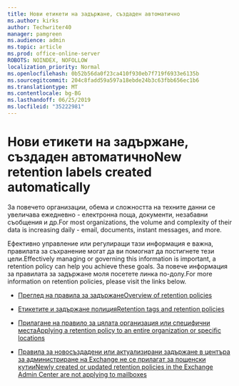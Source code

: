 ```yaml
---
title: Нови етикети на задържане, създаден автоматично
ms.author: kirks
author: Techwriter40
manager: pamgreen
ms.audience: admin
ms.topic: article
ms.prod: office-online-server
ROBOTS: NOINDEX, NOFOLLOW
localization_priority: Normal
ms.openlocfilehash: 0b52b56da0f23ca410f930eb7f719f6933e6135b
ms.sourcegitcommit: 204c8fadd59a597a18ebde24b3c63fbb656ec1b6
ms.translationtype: MT
ms.contentlocale: bg-BG
ms.lasthandoff: 06/25/2019
ms.locfileid: "35222981"
---
```

# <a name="new-retention-labels-created-automatically"></a><span data-ttu-id="85ae3-102">Нови етикети на задържане, създаден автоматично</span><span class="sxs-lookup"><span data-stu-id="85ae3-102">New retention labels created automatically</span></span>

<span data-ttu-id="85ae3-103">За повечето организации, обема и сложността на техните данни се увеличава ежедневно - електронна поща, документи, незабавни съобщения и др.</span><span class="sxs-lookup"><span data-stu-id="85ae3-103">For most organizations, the volume and complexity of their data is increasing daily - email, documents, instant messages, and more.</span></span>

<span data-ttu-id="85ae3-104">Ефективно управление или регулиращи тази информация е важна, правилата за съхранение могат да ви помогнат да постигнете тези цели.</span><span class="sxs-lookup"><span data-stu-id="85ae3-104">Effectively managing or governing this information is important, a retention policy can help you achieve these goals.</span></span> <span data-ttu-id="85ae3-105">За повече информация за правилата за задържане моля посетете линка по-долу.</span><span class="sxs-lookup"><span data-stu-id="85ae3-105">For more information on retention policies, please visit the links below.</span></span>

- [<span data-ttu-id="85ae3-106">Преглед на правила за задържане</span><span class="sxs-lookup"><span data-stu-id="85ae3-106">Overview of retention policies</span></span>](https://docs.microsoft.com/office365/securitycompliance/retention-policies)

- [<span data-ttu-id="85ae3-107">Етикетите и задържане полиция</span><span class="sxs-lookup"><span data-stu-id="85ae3-107">Retention tags and retention policies</span></span>](https://docs.microsoft.com/exchange/security-and-compliance/messaging-records-management/retention-tags-and-policies)

- [<span data-ttu-id="85ae3-108">Прилагане на правило за цялата организация или специфични места</span><span class="sxs-lookup"><span data-stu-id="85ae3-108">Applying a retention policy to an entire organization or specific locations</span></span>](https://docs.microsoft.com/office365/securitycompliance/retention-policies#applying-a-retention-policy-to-an-entire-organization-or-specific-locations)

- [<span data-ttu-id="85ae3-109">Правила за новосъздадени или актуализирани задържане в центъра за администриране на Exchange не се прилагат за пощенски кутии</span><span class="sxs-lookup"><span data-stu-id="85ae3-109">Newly created or updated retention policies in the Exchange Admin Center are not applying to mailboxes</span></span>](https://docs.microsoft.com/alchemyinsights/retention-policies-in-exchange-admin-center-not-working)

